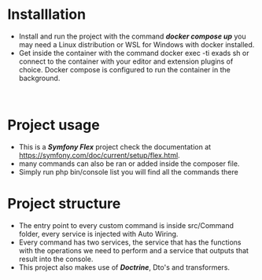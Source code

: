 # Installlation

* Install and run the project with the command ***docker compose up*** you may need a Linux distribution or WSL for Windows with docker installed.
* Get inside the container with the command docker exec -ti exads sh or connect to the container with your editor and extension plugins of choice.
Docker compose is configured to run the container in the background.

<br>

# Project usage
* This is a ***Symfony Flex*** project check the documentation at https://symfony.com/doc/current/setup/flex.html. 
* many commands can also be ran or added inside the composer file.
* Simply run php bin/console list you will find all the commands there

# Project structure
* The entry point to every custom command is inside src/Command folder, every service is injected with Auto Wiring.
* Every command has two services, the service that has the functions with the operations we need to perform and a service that outputs that result into the console.
* This project also makes use of ***Doctrine***, Dto's and transformers.